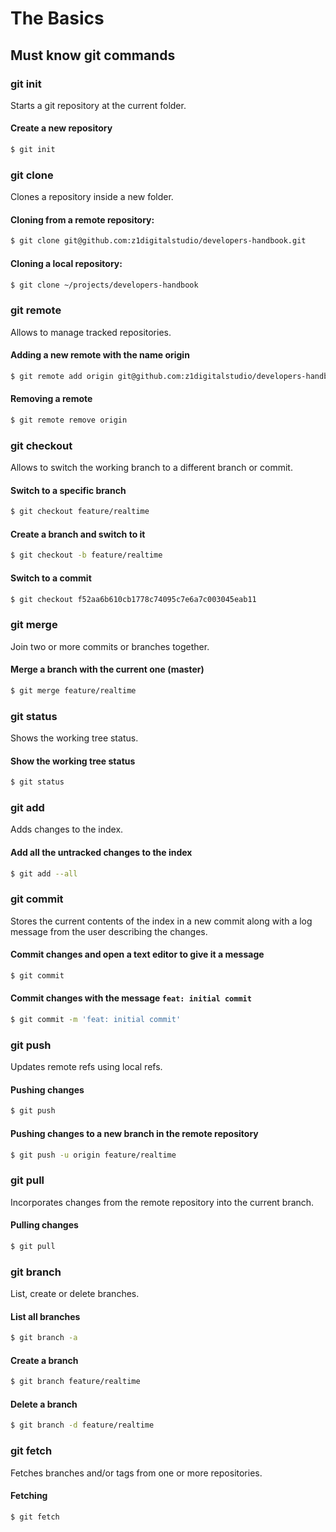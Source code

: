 # The Basics

## Must know git commands

### git init

Starts a git repository at the current folder.

#### Create a new repository

```bash
$ git init
```

### git clone

Clones a repository inside a new folder.

#### Cloning from a remote repository:

```bash
$ git clone git@github.com:z1digitalstudio/developers-handbook.git
```

#### Cloning a local repository:

```bash
$ git clone ~/projects/developers-handbook
```

### git remote

Allows to manage tracked repositories.

#### Adding a new remote with the name origin

```bash
$ git remote add origin git@github.com:z1digitalstudio/developers-handbook.git
```

#### Removing a remote

```bash
$ git remote remove origin
```

### git checkout

Allows to switch the working branch to a different branch or commit.

#### Switch to a specific branch

```bash
$ git checkout feature/realtime
```

#### Create a branch and switch to it

```bash
$ git checkout -b feature/realtime
```

#### Switch to a commit

```bash
$ git checkout f52aa6b610cb1778c74095c7e6a7c003045eab11
```

### git merge

Join two or more commits or branches together.

#### Merge a branch with the current one (master)

```bash
$ git merge feature/realtime
```

### git status

Shows the working tree status.

#### Show the working tree status

```bash
$ git status
```

### git add

Adds changes to the index.

#### Add all the untracked changes to the index

```bash
$ git add --all
```

### git commit

Stores the current contents of the index in a new commit along with a log message from the user describing the changes.

#### Commit changes and open a text editor to give it a message

```bash
$ git commit
```

#### Commit changes with the message `feat: initial commit`

```bash
$ git commit -m 'feat: initial commit'
```

### git push

Updates remote refs using local refs.

#### Pushing changes

```bash
$ git push
```

#### Pushing changes to a new branch in the remote repository

```bash
$ git push -u origin feature/realtime
```

### git pull

Incorporates changes from the remote repository into the current branch.

#### Pulling changes

```bash
$ git pull
```

### git branch

List, create or delete branches.

#### List all branches

```bash
$ git branch -a
```

#### Create a branch

```bash
$ git branch feature/realtime
```

#### Delete a branch

```bash
$ git branch -d feature/realtime
```

### git fetch

Fetches branches and/or tags from one or more repositories.

#### Fetching

```bash
$ git fetch
```
